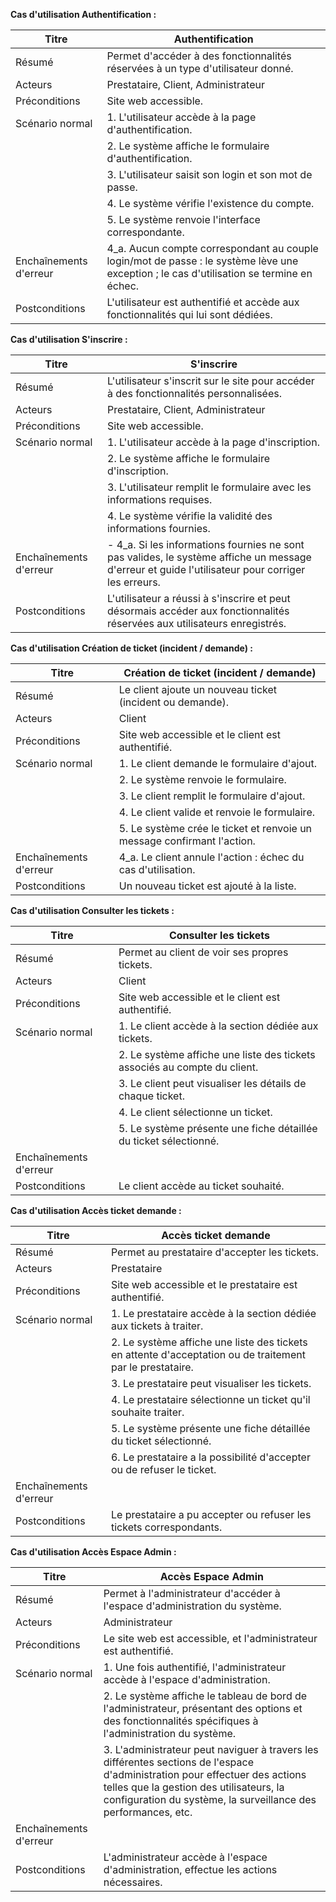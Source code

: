 **Cas d'utilisation Authentification :**

| Titre                            | Authentification                                           |
|----------------------------------|------------------------------------------------------------|
| Résumé                           | Permet d'accéder à des fonctionnalités réservées à un type d'utilisateur donné. |
| Acteurs                          | Prestataire, Client, Administrateur                        |
| Préconditions                    | Site web accessible.                                       |
| Scénario normal                 | 1. L'utilisateur accède à la page d'authentification.      |
|                                  | 2. Le système affiche le formulaire d'authentification.   |
|                                  | 3. L'utilisateur saisit son login et son mot de passe.    |
|                                  | 4. Le système vérifie l'existence du compte.               |
|                                  | 5. Le système renvoie l'interface correspondante.         |
| Enchaînements d'erreur           | 4_a. Aucun compte correspondant au couple login/mot de passe : le système lève une exception ; le cas d'utilisation se termine en échec. |
| Postconditions                   | L'utilisateur est authentifié et accède aux fonctionnalités qui lui sont dédiées. |

**Cas d'utilisation S'inscrire :**

| Titre                            | S'inscrire                            |
|----------------------------------|------------------------------------------------------------|
| Résumé                           | L'utilisateur s'inscrit sur le site pour accéder à des fonctionnalités personnalisées. |
| Acteurs                          | Prestataire, Client, Administrateur                                                |
| Préconditions                    | Site web accessible.                                       |
| Scénario normal                  | 1. L'utilisateur accède à la page d'inscription.           |
|                                  | 2. Le système affiche le formulaire d'inscription.       |
|                                  | 3. L'utilisateur remplit le formulaire avec les informations requises. |
|                                  | 4. Le système vérifie la validité des informations fournies. |
| Enchaînements d'erreur            | - 4_a. Si les informations fournies ne sont pas valides, le système affiche un message d'erreur et guide l'utilisateur pour corriger les erreurs. |
| Postconditions                   | L'utilisateur a réussi à s'inscrire et peut désormais accéder aux fonctionnalités réservées aux utilisateurs enregistrés. |


**Cas d'utilisation Création de ticket (incident / demande) :**

| Titre                            | Création de ticket (incident / demande)                    |
|----------------------------------|------------------------------------------------------------|
| Résumé                           | Le client ajoute un nouveau ticket (incident ou demande).   |
| Acteurs                          | Client                                                     |
| Préconditions                    | Site web accessible et le client est authentifié.          |
| Scénario normal                  | 1. Le client demande le formulaire d'ajout.               |
|                                  | 2. Le système renvoie le formulaire.                      |
|                                  | 3. Le client remplit le formulaire d'ajout.              |
|                                  | 4. Le client valide et renvoie le formulaire.            |
|                                  | 5. Le système crée le ticket et renvoie un message confirmant l'action. |
| Enchaînements d'erreur            | 4_a. Le client annule l'action : échec du cas d'utilisation. |
| Postconditions                   | Un nouveau ticket est ajouté à la liste.                  |


**Cas d'utilisation Consulter les tickets :**

| Titre                            | Consulter les tickets                                       |
|----------------------------------|------------------------------------------------------------|
| Résumé                           | Permet au client de voir ses propres tickets.              |
| Acteurs                          | Client                                                     |
| Préconditions                    | Site web accessible et le client est authentifié.          |
| Scénario normal                  | 1. Le client accède à la section dédiée aux tickets.       |
|                                  | 2. Le système affiche une liste des tickets associés au compte du client. |
|                                  | 3. Le client peut visualiser les détails de chaque ticket. |
|                                  | 4. Le client sélectionne un ticket.                       |
|                                  | 5. Le système présente une fiche détaillée du ticket sélectionné. |
| Enchaînements d'erreur            |                                                            |
| Postconditions                   | Le client accède au ticket souhaité.                       |


**Cas d'utilisation Accès ticket demande :**

| Titre                            | Accès ticket demande                                       |
|----------------------------------|------------------------------------------------------------|
| Résumé                           | Permet au prestataire d'accepter les tickets.              |
| Acteurs                          | Prestataire                                                |
| Préconditions                    | Site web accessible et le prestataire est authentifié.     |
| Scénario normal                  | 1. Le prestataire accède à la section dédiée aux tickets à traiter. |
|                                  | 2. Le système affiche une liste des tickets en attente d'acceptation ou de traitement par le prestataire. |
|                                  | 3. Le prestataire peut visualiser les tickets.            |
|                                  | 4. Le prestataire sélectionne un ticket qu'il souhaite traiter. |
|                                  | 5. Le système présente une fiche détaillée du ticket sélectionné. |
|                                  | 6. Le prestataire a la possibilité d'accepter ou de refuser le ticket. |
| Enchaînements d'erreur            |                                                            |
| Postconditions                   | Le prestataire a pu accepter ou refuser les tickets correspondants. |


**Cas d'utilisation Accès Espace Admin :**

| Titre                            | Accès Espace Admin                                          |
|----------------------------------|------------------------------------------------------------|
| Résumé                           | Permet à l'administrateur d'accéder à l'espace d'administration du système. |
| Acteurs                          | Administrateur                                             |
| Préconditions                    | Le site web est accessible, et l'administrateur est authentifié. |
| Scénario normal                  | 1. Une fois authentifié, l'administrateur accède à l'espace d'administration. |
|                                  | 2. Le système affiche le tableau de bord de l'administrateur, présentant des options et des fonctionnalités spécifiques à l'administration du système. |
|                                  | 3. L'administrateur peut naviguer à travers les différentes sections de l'espace d'administration pour effectuer des actions telles que la gestion des utilisateurs, la configuration du système, la surveillance des performances, etc. |
| Enchaînements d'erreur            |                                                            |
| Postconditions                   | L'administrateur accède à l'espace d'administration, effectue les actions nécessaires. |
